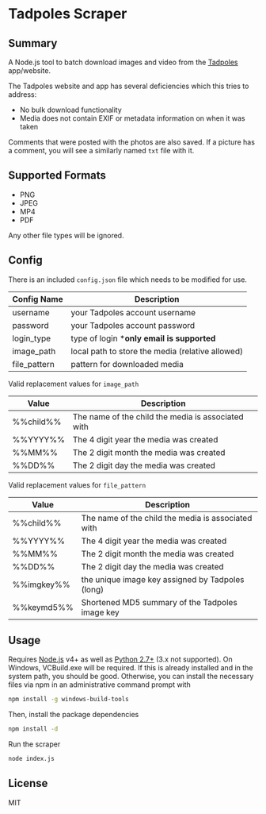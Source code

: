 # Tadpoles Scraper

## Summary

A Node.js tool to batch download images and video from the [Tadpoles](https://www.tadpoles.com) app/website.

The Tadpoles website and app has several deficiencies which this tries to address:

- No bulk download functionality
- Media does not contain EXIF or metadata information on when it was taken

Comments that were posted with the photos are also saved.  If a picture has a comment, you will see a similarly named `txt` file with it.

## Supported Formats

- PNG
- JPEG
- MP4
- PDF

Any other file types will be ignored.

## Config

There is an included `config.json` file which needs to be modified for use.

| Config Name | Description |
| ------ | ------ |
| username | your Tadpoles account username |
| password | your Tadpoles account password |
| login_type | type of login ***only email is supported** |
| image_path | local path to store the media (relative allowed) |
| file_pattern | pattern for downloaded media |

Valid replacement values for `image_path`

| Value | Description |
| ------ | ------ |
| %%child%% | The name of the child the media is associated with |
| %%YYYY%% | The 4 digit year the media was created |
| %%MM%% | The 2 digit month the media was created |
| %%DD%% | The 2 digit day the media was created |

Valid replacement values for `file_pattern`

| Value | Description |
| ------ | ------ |
| %%child%% | The name of the child the media is associated with |
| %%YYYY%% | The 4 digit year the media was created |
| %%MM%% | The 2 digit month the media was created |
| %%DD%% | The 2 digit day the media was created |
| %%imgkey%% | the unique image key assigned by Tadpoles (long) |
| %%keymd5%% | Shortened MD5 summary of the Tadpoles image key |

## Usage

Requires [Node.js](https://nodejs.org/) v4+ as well as [Python 2.7+](https://www.python.org/downloads/) (3.x not supported).  On Windows, VCBuild.exe will be required.  If this is already installed and in the system path, you should be good.  Otherwise, you can install the necessary files via npm in an administrative command prompt with

```sh
npm install -g windows-build-tools
```

Then, install the package dependencies

```sh
npm install -d
```

Run the scraper

```sh
node index.js
```

## License

MIT
